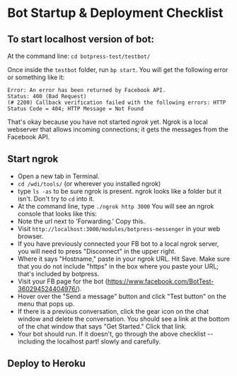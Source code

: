 # Bot Startup & Deployment Checklist

## To start localhost version of bot:

At the command line: `cd botpress-test/testbot/`

Once inside the `testbot` folder, run `bp start`. You will get the following error or something like it:

```
Error: An error has been returned by Facebook API.
Status: 400 (Bad Request)
(# 2200) Callback verification failed with the following errors: HTTP Status Code = 404; HTTP Message = Not Found
```
That's okay because you have not started *ngrok* yet. Ngrok is a local webserver that allows incoming connections; it gets the messages from the Facebook API.

## Start ngrok

* Open a new tab in Terminal.
* `cd /wdi/tools/` (or wherever you installed ngrok)
* type `ls -as` to be sure ngrok is present. ngrok looks like a folder but it isn't. Don't try to `cd` into it.
* At the command line, type `./ngrok http 3000` You will see an ngrok console that looks like this:
* Note the url next to 'Forwarding.' Copy this.
* Visit `http://localhost:3000/modules/botpress-messenger` in your web browser.
* If you have previously connected your FB bot to a local ngrok server, you will need to press "Disconnect" in the upper right.
* Where it says "Hostname," paste in your ngrok URL. Hit Save. Make sure that you do not include "https" in the box where you paste your URL; that's included by botpress.
* Visit your FB page for the bot (https://www.facebook.com/BotTest-360294524404976/).
* Hover over the "Send a message" button and click "Test button" on the menu that pops up.
* If there is a previous conversation, click the gear icon on the chat window and delete the conversation. You should see a link at the bottom of the chat window that says "Get Started." Click that link.
* Your bot should run. If it doesn't, go through the above checklist -- including the localhost part! slowly and carefully.

## Deploy to Heroku
